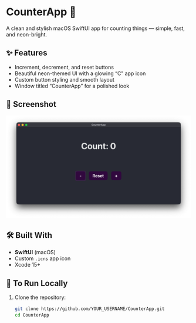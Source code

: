 # CounterApp 🧮

A clean and stylish macOS SwiftUI app for counting things — simple, fast, and neon-bright.

## ✨ Features
- Increment, decrement, and reset buttons
- Beautiful neon-themed UI with a glowing “C” app icon
- Custom button styling and smooth layout
- Window titled “CounterApp” for a polished look

## 📸 Screenshot
![CounterApp Screenshot](screenshot.png)

## 🛠️ Built With
- **SwiftUI** (macOS)
- Custom `.icns` app icon
- Xcode 15+

## 💾 To Run Locally
1. Clone the repository:
   ```bash
   git clone https://github.com/YOUR_USERNAME/CounterApp.git
   cd CounterApp
